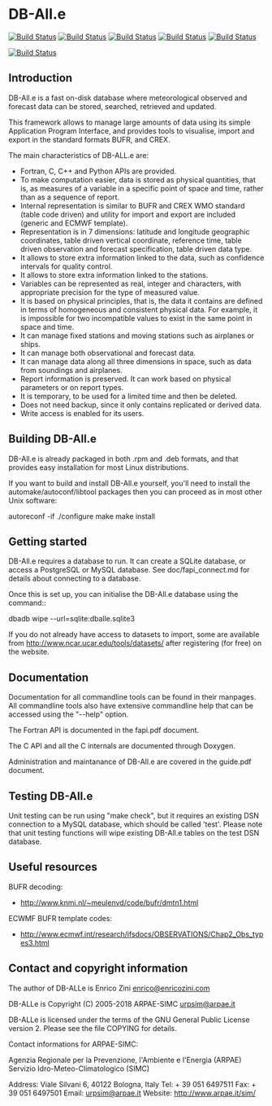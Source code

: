 DB-All.e
===============================================================

[![Build Status](https://badges.herokuapp.com/travis/ARPA-SIMC/dballe?branch=master&env=DOCKER_IMAGE=centos:7&label=centos7)](https://travis-ci.org/ARPA-SIMC/dballe)
[![Build Status](https://badges.herokuapp.com/travis/ARPA-SIMC/dballe?branch=master&env=DOCKER_IMAGE=fedora:27&label=fedora27)](https://travis-ci.org/ARPA-SIMC/dballe)
[![Build Status](https://badges.herokuapp.com/travis/ARPA-SIMC/dballe?branch=master&env=DOCKER_IMAGE=fedora:28&label=fedora28)](https://travis-ci.org/ARPA-SIMC/dballe)
[![Build Status](https://badges.herokuapp.com/travis/ARPA-SIMC/dballe?branch=master&env=DOCKER_IMAGE=fedora:29&label=fedora29)](https://travis-ci.org/ARPA-SIMC/dballe)
[![Build Status](https://badges.herokuapp.com/travis/ARPA-SIMC/dballe?branch=master&env=DOCKER_IMAGE=fedora:rawhide&label=fedorarawhide)](https://travis-ci.org/ARPA-SIMC/dballe)

[![Build Status](https://copr.fedorainfracloud.org/coprs/simc/stable/package/dballe/status_image/last_build.png)](https://copr.fedorainfracloud.org/coprs/simc/stable/package/dballe/)

Introduction
------------

DB-All.e is a fast on-disk database where meteorological observed and
forecast data can be stored, searched, retrieved and updated.

This framework allows to manage large amounts of data using its simple
Application Program Interface, and provides tools to visualise, import
and export in the standard formats BUFR, and CREX.

The main characteristics of DB-ALL.e are:

 * Fortran, C, C++ and Python APIs are provided.
 * To make computation easier, data is stored as physical quantities,
   that is, as measures of a variable in a specific point of space and
   time, rather than as a sequence of report.
 * Internal representation is similar to BUFR and CREX WMO standard
   (table code driven) and utility for import and export are included
   (generic and ECMWF template).
 * Representation is in 7 dimensions: latitude and longitude geographic
   coordinates, table driven vertical coordinate, reference time,
   table driven observation and forecast specification, table driven
   data type.
 * It allows to store extra information linked to the data, such as
   confidence intervals for quality control.
 * It allows to store extra information linked to the stations.
 * Variables can be represented as real, integer and characters, with
   appropriate precision for the type of measured value.
 * It is based on physical principles, that is, the data it contains are
   defined in terms of homogeneous and consistent physical data. For
   example, it is impossible for two incompatible values to exist in the
   same point in space and time.
 * It can manage fixed stations and moving stations such as airplanes or
   ships.
 * It can manage both observational and forecast data.
 * It can manage data along all three dimensions in space, such as data
   from soundings and airplanes.
 * Report information is preserved. It can work based on physical
   parameters or on report types.
 * It is temporary, to be used for a limited time and then be deleted.
 * Does not need backup, since it only contains replicated or derived data.
 * Write access is enabled for its users.

Building DB-All.e
-----------------

DB-All.e is already packaged in both .rpm and .deb formats, and that provides
easy installation for most Linux distributions.

If you want to build and install DB-All.e yourself, you'll need to install the
automake/autoconf/libtool packages then you can proceed as in most other Unix 
software:

  autoreconf -if
  ./configure
  make
  make install


Getting started
---------------

DB-All.e requires a database to run. It can create a SQLite database, or access
a PostgreSQL or MySQL database. See doc/fapi_connect.md for details about
connecting to a database.

Once this is set up, you can initialise the DB-All.e database using the command::

  dbadb wipe --url=sqlite:dballe.sqlite3

If you do not already have access to datasets to import, some are available
from http://www.ncar.ucar.edu/tools/datasets/ after registering (for free) on
the website.


Documentation
-------------

Documentation for all commandline tools can be found in their manpages.  All
commandline tools also have extensive commandline help that can be accessed
using the "--help" option.

The Fortran API is documented in the fapi.pdf document.

The C API and all the C internals are documented through Doxygen.

Administration and maintanance of DB-All.e are covered in the guide.pdf
document.


Testing DB-All.e
----------------

Unit testing can be run using "make check", but it requires an existing DSN
connection to a MySQL database, which should be called 'test'.  Please note
that unit testing functions will wipe existing DB-All.e tables on the test DSN
database.


Useful resources
----------------

BUFR decoding:

 * <http://www.knmi.nl/~meulenvd/code/bufr/dmtn1.html>

ECWMF BUFR template codes:

 * <http://www.ecmwf.int/research/ifsdocs/OBSERVATIONS/Chap2_Obs_types3.html>


Contact and copyright information
---------------------------------

The author of DB-ALLe is Enrico Zini <enrico@enricozini.com>

DB-ALLe is Copyright (C) 2005-2018 ARPAE-SIMC <urpsim@arpae.it>

DB-ALLe is licensed under the terms of the GNU General Public License version
2.  Please see the file COPYING for details.

Contact informations for ARPAE-SIMC:

  Agenzia Regionale per la Prevenzione, l'Ambiente e l'Energia (ARPAE)
  Servizio Idro-Meteo-Climatologico (SIMC)

  Address: Viale Silvani 6, 40122 Bologna, Italy
  Tel: + 39 051 6497511
  Fax: + 39 051 6497501
  Email: urpsim@arpae.it
  Website: http://www.arpae.it/sim/

